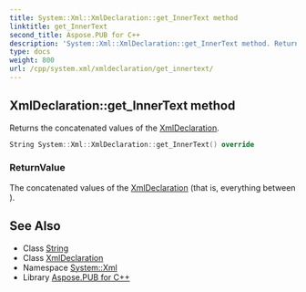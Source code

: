 ```yaml
---
title: System::Xml::XmlDeclaration::get_InnerText method
linktitle: get_InnerText
second_title: Aspose.PUB for C++
description: 'System::Xml::XmlDeclaration::get_InnerText method. Returns the concatenated values of the XmlDeclaration in C++.'
type: docs
weight: 800
url: /cpp/system.xml/xmldeclaration/get_innertext/
---
```

## XmlDeclaration::get_InnerText method


Returns the concatenated values of the [XmlDeclaration](../).

```cpp
String System::Xml::XmlDeclaration::get_InnerText() override
```


### ReturnValue

The concatenated values of the [XmlDeclaration](../) (that is, everything between **<?xml** and **?>**).

## See Also

* Class [String](../../../system/string/)
* Class [XmlDeclaration](../)
* Namespace [System::Xml](../../)
* Library [Aspose.PUB for C++](../../../)

